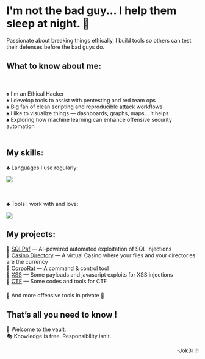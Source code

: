 # I'm not the bad guy... I help them sleep at night. 🔐
Passionate about breaking things ethically, I build tools so others can test their defenses before the bad guys do.

## What to know about me:
ㅤ

♠️ I'm an Ethical Hacker    
♠️ I develop tools to assist with pentesting and red team ops  
♠️ Big fan of clean scripting and reproducible attack workflows  
♠️ I like to visualize things — dashboards, graphs, maps... it helps  
♠️ Exploring how machine learning can enhance offensive security automation  
ㅤ

## My skills:
♣️ Languages I use regularly:
<p align="left">
  <img src="https://skillicons.dev/icons?i=python,bash,powershell,c,java,php,html,css,js,mysql,arduino&perline=11" />
</p>
ㅤ

♣️ Tools I work with and love:
<p align="left">
  <img src="https://skillicons.dev/icons?i=kali,raspberrypi,vscode,git,github,nodejs,docker,kubernetes&perline=10" />
</p>

## My projects:
🎲 [SQLPaf](https://github.com/Vault-of-Jok3r/SQLPaf) — AI-powered automated exploitation of SQL injections    
🎲 [Casino Directory](https://github.com/Vault-of-Jok3r/casino-directory) — A virtual Casino where your files and your directories are the currency    
🎲 [CorpoRat](https://github.com/Vault-of-Jok3r/CorpoRat) — A command & control tool    
🎲 [XSS](https://github.com/Vault-of-Jok3r/XSS) — Some payloads and javascript exploits for XSS injections   
🎲 [CTF](https://github.com/Vault-of-Jok3r/CTF) — Some codes and tools for CTF   
ㅤ    
🎲 And more offensive tools in private 👀    

## That’s all you need to know !

🎰 Welcome to the vault.  
🎭 Knowledge is free. Responsibility isn't.

<p align=right>-Jok3r 🃏</p>
